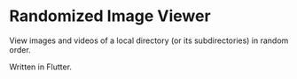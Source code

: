 # Randomized Image Viewer

View images and videos of a local directory (or its subdirectories) in random order.

Written in Flutter.
